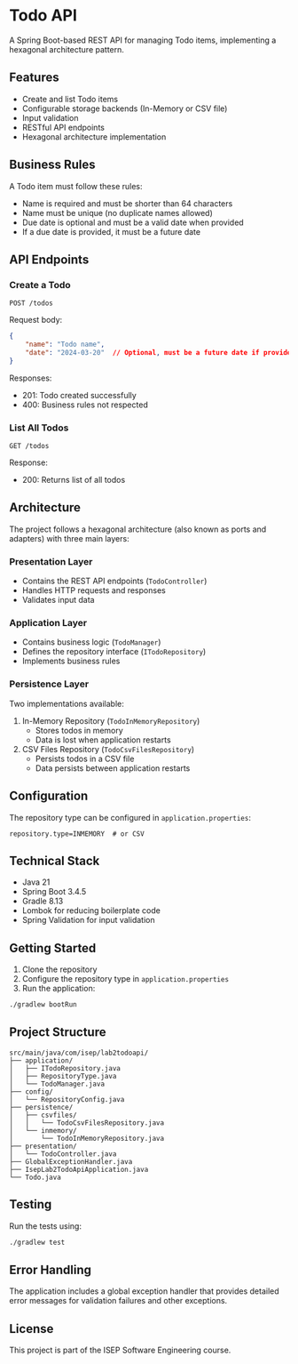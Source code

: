 # Todo API

A Spring Boot-based REST API for managing Todo items, implementing a hexagonal architecture pattern.

## Features

- Create and list Todo items
- Configurable storage backends (In-Memory or CSV file)
- Input validation
- RESTful API endpoints
- Hexagonal architecture implementation

## Business Rules

A Todo item must follow these rules:
- Name is required and must be shorter than 64 characters
- Name must be unique (no duplicate names allowed)
- Due date is optional and must be a valid date when provided
- If a due date is provided, it must be a future date

## API Endpoints

### Create a Todo
```
POST /todos
```
Request body:
```json
{
    "name": "Todo name",
    "date": "2024-03-20"  // Optional, must be a future date if provided
}
```
Responses:
- 201: Todo created successfully
- 400: Business rules not respected

### List All Todos
```
GET /todos
```
Response:
- 200: Returns list of all todos

## Architecture

The project follows a hexagonal architecture (also known as ports and adapters) with three main layers:

### Presentation Layer
- Contains the REST API endpoints (`TodoController`)
- Handles HTTP requests and responses
- Validates input data

### Application Layer
- Contains business logic (`TodoManager`)
- Defines the repository interface (`ITodoRepository`)
- Implements business rules

### Persistence Layer
Two implementations available:
1. In-Memory Repository (`TodoInMemoryRepository`)
   - Stores todos in memory
   - Data is lost when application restarts
2. CSV Files Repository (`TodoCsvFilesRepository`)
   - Persists todos in a CSV file
   - Data persists between application restarts

## Configuration

The repository type can be configured in `application.properties`:
```properties
repository.type=INMEMORY  # or CSV
```

## Technical Stack

- Java 21
- Spring Boot 3.4.5
- Gradle 8.13
- Lombok for reducing boilerplate code
- Spring Validation for input validation

## Getting Started

1. Clone the repository
2. Configure the repository type in `application.properties`
3. Run the application:
```bash
./gradlew bootRun
```

## Project Structure

```
src/main/java/com/isep/lab2todoapi/
├── application/
│   ├── ITodoRepository.java
│   ├── RepositoryType.java
│   └── TodoManager.java
├── config/
│   └── RepositoryConfig.java
├── persistence/
│   ├── csvfiles/
│   │   └── TodoCsvFilesRepository.java
│   └── inmemory/
│       └── TodoInMemoryRepository.java
├── presentation/
│   └── TodoController.java
├── GlobalExceptionHandler.java
├── IsepLab2TodoApiApplication.java
└── Todo.java
```

## Testing

Run the tests using:
```bash
./gradlew test
```

## Error Handling

The application includes a global exception handler that provides detailed error messages for validation failures and other exceptions.

## License

This project is part of the ISEP Software Engineering course.